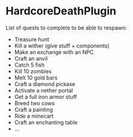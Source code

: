 # HardcoreDeathPlugin

List of quests to complete to be able to respawn:

- Treasure hunt
- Kill a wither (give stuff + components)
- Make an exchange with an NPC
- Craft an anvil
- Catch 5 fish
- Kill 10 zombies
- Melt 10 gold bars
- Craft a diamond pickaxe
- Activate a nether portal
- Get a full iron armor stuff
- Breed two cows
- Craft a painting
- Ride a minecart
- Craft an enchanting table
- ...
